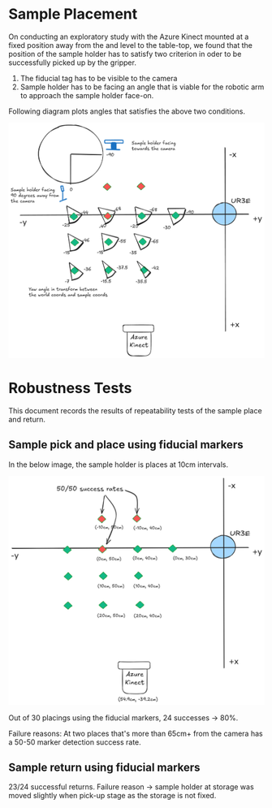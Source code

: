 # Sample Placement

On conducting an exploratory study with the Azure Kinect  mounted at a fixed position away from the and level to the table-top, we found that the position of the sample holder has to satisfy two criterion in oder to be successfully picked up by the gripper.
1. The fiducial tag has to be visible to the camera
2. Sample holder has to be facing an angle that is viable for the robotic arm to approach the sample holder face-on.

Following diagram plots angles that satisfies the above two conditions. 

<img src="./images/Detection_angles.png" alt="Viable detection angles" width="800">


# Robustness Tests

This document records the  results of repeatability tests of the sample place and return. 

## Sample pick and place using fiducial markers

In the below image, the sample holder is places at 10cm intervals. 

<img src="./images/Robustness_testing_08142024.png" alt="Marker based pick and place" width="800">


Out of 30 placings using the fiducial markers, 24 successes -> 80%.

Failure reasons: At two places that's more than 65cm+ from the camera has a 50-50 marker detection success rate. 

## Sample return using fiducial markers

23/24 successful returns.
Failure reason -> sample holder at storage was moved slightly when pick-up stage as the storage is not fixed.